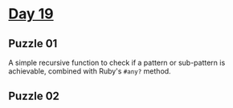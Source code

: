 # [Day 19](https://adventofcode.com/2024/day/19)

## Puzzle 01

A simple recursive function to check if a pattern or sub-pattern is achievable,
combined with Ruby's `#any?` method.

## Puzzle 02


